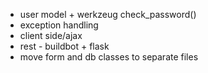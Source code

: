 * user model + werkzeug check_password()
* exception handling
* client side/ajax
* rest - buildbot + flask
* move form and db classes to separate files
